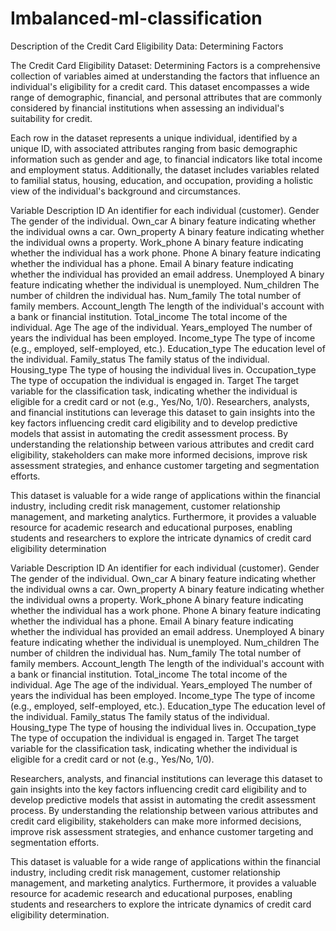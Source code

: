 # Imbalanced-ml-classification
Description of the Credit Card Eligibility Data: Determining Factors

The Credit Card Eligibility Dataset: Determining Factors is a comprehensive collection of variables aimed at understanding the factors that influence an individual's eligibility for a credit card. This dataset encompasses a wide range of demographic, financial, and personal attributes that are commonly considered by financial institutions when assessing an individual's suitability for credit.

Each row in the dataset represents a unique individual, identified by a unique ID, with associated attributes ranging from basic demographic information such as gender and age, to financial indicators like total income and employment status. Additionally, the dataset includes variables related to familial status, housing, education, and occupation, providing a holistic view of the individual's background and circumstances.

Variable Description ID An identifier for each individual (customer). Gender The gender of the individual. Own_car A binary feature indicating whether the individual owns a car. Own_property A binary feature indicating whether the individual owns a property. Work_phone A binary feature indicating whether the individual has a work phone. Phone A binary feature indicating whether the individual has a phone. Email A binary feature indicating whether the individual has provided an email address. Unemployed A binary feature indicating whether the individual is unemployed. Num_children The number of children the individual has. Num_family The total number of family members. Account_length The length of the individual's account with a bank or financial institution. Total_income The total income of the individual. Age The age of the individual. Years_employed The number of years the individual has been employed. Income_type The type of income (e.g., employed, self-employed, etc.). Education_type The education level of the individual. Family_status The family status of the individual. Housing_type The type of housing the individual lives in. Occupation_type The type of occupation the individual is engaged in. Target The target variable for the classification task, indicating whether the individual is eligible for a credit card or not (e.g., Yes/No, 1/0). Researchers, analysts, and financial institutions can leverage this dataset to gain insights into the key factors influencing credit card eligibility and to develop predictive models that assist in automating the credit assessment process. By understanding the relationship between various attributes and credit card eligibility, stakeholders can make more informed decisions, improve risk assessment strategies, and enhance customer targeting and segmentation efforts.

This dataset is valuable for a wide range of applications within the financial industry, including credit risk management, customer relationship management, and marketing analytics. Furthermore, it provides a valuable resource for academic research and educational purposes, enabling students and researchers to explore the intricate dynamics of credit card eligibility determination

Variable	Description
ID	An identifier for each individual (customer).
Gender	The gender of the individual.
Own_car	A binary feature indicating whether the individual owns a car.
Own_property	A binary feature indicating whether the individual owns a property.
Work_phone	A binary feature indicating whether the individual has a work phone.
Phone	A binary feature indicating whether the individual has a phone.
Email	A binary feature indicating whether the individual has provided an email address.
Unemployed	A binary feature indicating whether the individual is unemployed.
Num_children	The number of children the individual has.
Num_family	The total number of family members.
Account_length	The length of the individual's account with a bank or financial institution.
Total_income	The total income of the individual.
Age	The age of the individual.
Years_employed	The number of years the individual has been employed.
Income_type	The type of income (e.g., employed, self-employed, etc.).
Education_type	The education level of the individual.
Family_status	The family status of the individual.
Housing_type	The type of housing the individual lives in.
Occupation_type	The type of occupation the individual is engaged in.
Target	The target variable for the classification task, indicating whether the individual is eligible for a credit card or not (e.g., Yes/No, 1/0).

Researchers, analysts, and financial institutions can leverage this dataset to gain insights into the key factors influencing credit card eligibility and to develop predictive models that assist in automating the credit assessment process. By understanding the relationship between various attributes and credit card eligibility, stakeholders can make more informed decisions, improve risk assessment strategies, and enhance customer targeting and segmentation efforts.

This dataset is valuable for a wide range of applications within the financial industry, including credit risk management, customer relationship management, and marketing analytics. Furthermore, it provides a valuable resource for academic research and educational purposes, enabling students and researchers to explore the intricate dynamics of credit card eligibility determination.

